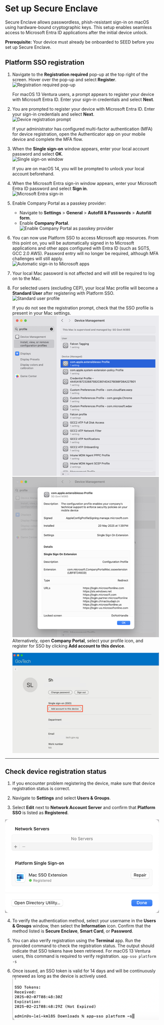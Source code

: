 # Set up Secure Enclave

Secure Enclave allows passwordless, phish-resistant sign-in on macOS using hardware-bound cryptographic keys. This setup enables seamless access to Microsoft Entra ID applications after the initial device unlock.

**Prerequisite:** Your device must already be onboarded to SEED before you set up Secure Enclave.


## Platform SSO registration

1. Navigate to the **Registration required** pop-up at the top right of the screen. Hover over the pop-up and select **Register**.  
   ![Registration required pop-up](/images/enclave-1.png)

   For macOS 13 Ventura users, a prompt appears to register your device with Microsoft Entra ID. Enter your sign-in credentials and select **Next**.

2. You are prompted to register your device with Microsoft Entra ID. Enter your sign-in credentials and select **Next**.  
   ![Device registration prompt](/images/enclave-2.png)

   If your administrator has configured multi-factor authentication (MFA) for device registration, open the Authenticator app on your mobile device and complete the MFA flow.

3. When the **Single sign-on** window appears, enter your local account password and select **OK**.  
   ![Single sign-on window](/images/enclave-3.png)

   If you are on macOS 14, you will be prompted to unlock your local account beforehand.

4. When the Microsoft Entra sign-in window appears, enter your Microsoft Entra ID password and select **Sign in**.  
   ![Microsoft Entra sign-in](/images/enclave-4.png)

5. Enable Company Portal as a passkey provider:  
   - Navigate to **Settings** > **General** > **Autofill & Passwords** > **Autofill form**.  
   - Enable **Company Portal**.  
   ![Enable Company Portal as passkey provider](/images/enclave-5.png)

6. You can now use Platform SSO to access Microsoft app resources. From this point on, you will be automatically signed in to Microsoft applications and other apps configured with Entra ID (such as SGTS, GCC 2.0 AWS). Password entry will no longer be required, although MFA challenges will still apply.  
   ![Automatic sign-in to Microsoft apps](/images/enclave-6.png)

7. Your local Mac password is not affected and will still be required to log on to the Mac.

8. For selected users (excluding CEP), your local Mac profile will become a **Standard User** after registering with Platform SSO.  
   ![Standard user profile](/images/enclave-7.png)

   If you do not see the registration prompt, check that the SSO profile is present in your Mac settings.
   ![Profile Settings](/images/enclave-8.png ':size=50%')
   ![Profile Settings](/images/enclave-9.png ':size=50%')
   Alternatively, open **Company Portal**, select your profile icon, and register for SSO by clicking **Add account to this device**.

   ![Register for SSO](/images/enclave-11.png ':size=50%')

---

## Check device registration status

1. If you encounter problem registering the device, make sure that device registration status is correct.
    
2. Navigate to **Settings** and select **Users & Groups**.  

3. Select **Edit** next to **Network Account Server** and confirm that **Platform SSO** is listed as **Registered**.

![Registered](/images/enclave-12.png ':size=50%')

4. To verify the authentication method, select your username in the **Users & Groups** window, then select the **Information** icon. Confirm that the method listed is **Secure Enclave**, **Smart Card**, or **Password**.

5. You can also verify registration using the **Terminal** app. Run the provided command to check the registration status. The output should indicate that SSO tokens have been retrieved. For macOS 13 Ventura users, this command is required to verify registration.
`app-sso platform -s`

6. Once issued, an SSO token is valid for 14 days and will be continuously renewed as long as the device is actively used.  
   ![Verify registration](/images/enclave-10.png)
